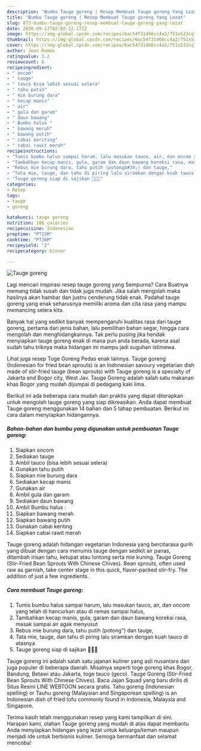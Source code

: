 ```yaml
---
description: "Bumbu Tauge goreng | Resep Membuat Tauge goreng Yang Lezat"
title: "Bumbu Tauge goreng | Resep Membuat Tauge goreng Yang Lezat"
slug: 873-bumbu-tauge-goreng-resep-membuat-tauge-goreng-yang-lezat
date: 2020-09-12T02:02:12.172Z
image: https://img-global.cpcdn.com/recipes/6ac54f31466cc4a2/751x532cq70/tauge-goreng-foto-resep-utama.jpg
thumbnail: https://img-global.cpcdn.com/recipes/6ac54f31466cc4a2/751x532cq70/tauge-goreng-foto-resep-utama.jpg
cover: https://img-global.cpcdn.com/recipes/6ac54f31466cc4a2/751x532cq70/tauge-goreng-foto-resep-utama.jpg
author: Jean Ramos
ratingvalue: 3.2
reviewcount: 6
recipeingredient:
- " oncom"
- " tauge"
- " tauco bisa lebih sesuai selera"
- " tahu putih"
- " mie burung dara"
- " kecap manis"
- " air"
- " gula dan garam"
- " daun bawang"
- " Bumbu halus "
- " bawang merah"
- " bawang putih"
- " cabai keriting"
- " cabai rawit merah"
recipeinstructions:
- "Tumis bumbu halus sampai harum, lalu masukan tauco, air, dan oncom yang telah di hancurkan atau di remas sampai halus,"
- "Tambahkan kecap manis, gula, garam dan daun bawang koreksi rasa, masak sampai air agak menyusut"
- "Rebus mie burung dara, tahu putih (potong&#34;) dan tauge,"
- "Tata mie, tauge, dan tahu di piring lalu siramkan dengan kuah tauco di atasnya"
- "Tauge goreng siap di sajikan 🤗👩‍🍳"
categories:
- Resep
tags:
- tauge
- goreng

katakunci: tauge goreng 
nutrition: 106 calories
recipecuisine: Indonesian
preptime: "PT15M"
cooktime: "PT36M"
recipeyield: "2"
recipecategory: Dinner

---
```



![Tauge goreng](https://img-global.cpcdn.com/recipes/6ac54f31466cc4a2/751x532cq70/tauge-goreng-foto-resep-utama.jpg)

Lagi mencari inspirasi resep tauge goreng yang Sempurna? Cara Buatnya memang tidak susah dan tidak juga mudah. Jika salah mengolah maka hasilnya akan hambar dan justru cenderung tidak enak. Padahal tauge goreng yang enak seharusnya memiliki aroma dan cita rasa yang mampu memancing selera kita.

Banyak hal yang sedikit banyak mempengaruhi kualitas rasa dari tauge goreng, pertama dari jenis bahan, lalu pemilihan bahan segar, hingga cara mengolah dan menghidangkannya. Tak perlu pusing jika hendak menyiapkan tauge goreng enak di mana pun anda berada, karena asal sudah tahu triknya maka hidangan ini mampu jadi suguhan istimewa.

Lihat juga resep Toge Goreng Pedas enak lainnya. Tauge goreng (Indonesian for fried bean sprouts) is an Indonesian savoury vegetarian dish made of stir-fried tauge (bean sprouts) with Tauge goreng is a specialty of Jakarta and Bogor city, West Jav. Tauge Goreng adalah salah satu makanan khas Bogor yang mudah dijumpai di pedagang kaki lima.


Berikut ini ada beberapa cara mudah dan praktis yang dapat diterapkan untuk mengolah tauge goreng yang siap dikreasikan. Anda dapat membuat Tauge goreng menggunakan 14 bahan dan 5 tahap pembuatan. Berikut ini cara dalam menyiapkan hidangannya.

<!--inarticleads1-->

##### Bahan-bahan dan bumbu yang digunakan untuk pembuatan Tauge goreng:

1. Siapkan  oncom
1. Sediakan  tauge
1. Ambil  tauco (bisa lebih sesuai selera)
1. Gunakan  tahu putih
1. Siapkan  mie burung dara
1. Sediakan  kecap manis
1. Gunakan  air
1. Ambil  gula dan garam
1. Sediakan  daun bawang
1. Ambil  Bumbu halus :
1. Siapkan  bawang merah
1. Siapkan  bawang putih
1. Gunakan  cabai keriting
1. Siapkan  cabai rawit merah


Tauge goreng adalah hidangan vegetarian Indonesia yang bercitarasa gurih yang dibuat dengan cara menumis tauge dengan sedikit air panas, ditambah irisan tahu, ketupat atau lontong serta mie kuning. Tauge Goreng (Stir-Fried Bean Sprouts With Chinese Chives). Bean sprouts, often used raw as garnish, take center stage in this quick, flavor-packed stir-fry. The addition of just a few ingredients. 

<!--inarticleads2-->

##### Cara membuat Tauge goreng:

1. Tumis bumbu halus sampai harum, lalu masukan tauco, air, dan oncom yang telah di hancurkan atau di remas sampai halus,
1. Tambahkan kecap manis, gula, garam dan daun bawang koreksi rasa, masak sampai air agak menyusut
1. Rebus mie burung dara, tahu putih (potong&#34;) dan tauge,
1. Tata mie, tauge, dan tahu di piring lalu siramkan dengan kuah tauco di atasnya
1. Tauge goreng siap di sajikan 🤗👩‍🍳


Tauge goreng ini adalah salah satu jajanan kuliner yang asli nusantara dan juga populer di beberapa daerah. Misalnya seperti toge goreng khas Bogor, Bandung, Betawi atau Jakarta, toge tauco (geco). Tauge Goreng (Stir-Fried Bean Sprouts With Chinese Chives). Baca Jajan Squad yang baru dirilis di Situs Resmi LINE WEBTOON secara gratis. Tahu goreng (Indonesian spelling) or Tauhu goreng (Malaysian and Singaporean spelling) is an Indonesian dish of fried tofu commonly found in Indonesia, Malaysia and Singapore. 

Terima kasih telah menggunakan resep yang kami tampilkan di sini. Harapan kami, olahan Tauge goreng yang mudah di atas dapat membantu Anda menyiapkan hidangan yang lezat untuk keluarga/teman maupun menjadi ide untuk berbisnis kuliner. Semoga bermanfaat dan selamat mencoba!

